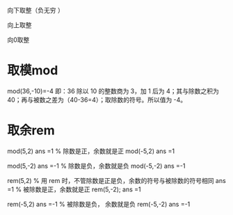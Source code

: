 向下取整（负无穷 ）

向上取整

向0取整



# 取模mod

mod(36,-10)=-4  即：36 除以 10 的整数商为 3，加 1 后为 4；其与除数之积为 40；再与被数之差为（40-36=4）；取除数的符号。所以值为 -4。

# 取余rem

mod(5,2)
ans =1                   % 除数是正，余数就是正
mod(-5,2)
ans =1

mod(5,-2)
ans =-1                  % 除数是负，余数就是负
mod(-5,-2)
ans =-1      

rem(5,2)                % 用 rem 时，不管除数是正是负，余数的符号与被除数的符号相同
ans =1                   % 被除数是正，余数就是正
rem(5,-2); 
ans =1

rem(-5,2)
ans =-1                 % 被除数是负， 余数就是负
rem(-5,-2)
ans =-1